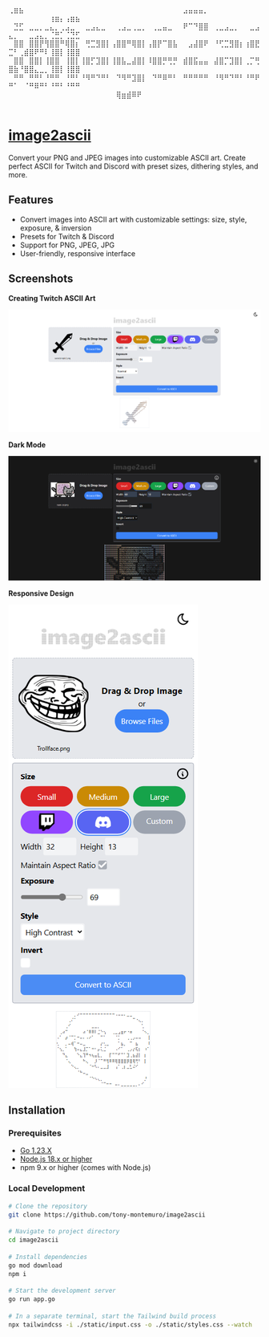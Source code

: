 ⢀⣶⣦⠀⠀⠀⠀⠀⠀⠀⠀⠀⠀⠀⠀⠀⠀⠀⠀⠀⠀⠀⠀⠀⠀⠀⠀⠀⠀⠀⠀⠀⠀⠀⣠⣤⣤⣤⡀⠀⠀⠀⠀⠀⠀⠀⠀⠀⠀⠀⠀⠀⠀⠀⠀⠀⠀⢰⣶⡄⢠⣶⣦
⠀⣙⣋⠀⣀⣀⡀⣀⣄⡀⢀⣠⣀⠀⠀⣀⣠⣄⣀⠀⠀⢀⣠⣀⢀⣀⡀⠀⢀⣀⣤⣀⠀⠀⠟⠉⠙⣿⣿⠀⢀⣀⣠⣀⡀⠀⠀⣀⣠⣄⡀⠀⠀⣀⣠⣄⡀⢈⣛⡁⢈⣙⣋
⠀⣿⣿⠀⣿⣿⡟⢻⣿⣿⠛⢿⣿⡆⠀⢛⣉⣻⣿⡇⢠⣿⣿⠛⢿⣿⡇⢠⣿⡟⠉⣿⣧⠀⠀⣠⣼⣿⠟⠀⠘⢋⣉⣻⣿⡆⢰⣿⣟⣉⠃⢀⣾⣿⠟⠛⠇⢸⣿⡇⢸⣿⣿
⠀⣿⣿⠀⣿⣿⡇⢸⣿⣿⠀⢸⣿⡇⢸⣿⡋⣹⣿⡇⢸⣿⣧⣀⣼⣿⡇⠸⣿⣿⡛⢛⡛⠀⣾⣿⣯⣤⣤⠀⣼⣿⡉⣹⣿⡇⢀⡉⢛⣿⣷⠘⣿⣿⣄⣀⡀⢸⣿⡇⢸⣿⣿
⠀⠛⠛⠀⠛⠛⠃⠘⠛⠛⠀⠘⠛⠃⠘⠻⠛⠙⠛⠃⠀⠙⠻⠛⣹⣿⡇⠀⠙⠛⠿⠛⠃⠀⠛⠛⠛⠛⠛⠀⠘⠻⠛⠙⠛⠃⠘⠛⠟⠛⠁⠀⠈⠛⠿⠛⠃⠘⠛⠃⠘⠛⠛
⠀⠀⠀⠀⠀⠀⠀⠀⠀⠀⠀⠀⠀⠀⠀⠀⠀⠀⠀⠀⠀⢿⣶⣾⠿⠟⠀⠀⠀⠀⠀⠀⠀⠀⠀⠀⠀⠀⠀⠀⠀⠀⠀⠀⠀⠀⠀⠀⠀⠀⠀⠀⠀⠀⠀⠀⠀⠀⠀⠀⠀⠀⠀

# [image2ascii](https://image2ascii.com/)

Convert your PNG and JPEG images into customizable ASCII art. Create perfect ASCII for Twitch and Discord with preset sizes, dithering styles, and more.

## Features

- Convert images into ASCII art with customizable settings: size, style, exposure, & inversion
- Presets for Twitch & Discord
- Support for PNG, JPEG, JPG
- User-friendly, responsive interface

## Screenshots

**Creating Twitch ASCII Art**

![Creating Twitch ASCII Art Image](./assets/ss_1.png)

**Dark Mode**

![Dark Mode Image](./assets/ss_2.png)

**Responsive Design**

![Resonsive Design Image](./assets/ss_3.png)

## Installation

### Prerequisites
- [Go 1.23.X](https://go.dev/dl/)
- [Node.js 18.x or higher](https://nodejs.org/en/download)
- npm 9.x or higher (comes with Node.js)

### Local Development

```bash
# Clone the repository
git clone https://github.com/tony-montemuro/image2ascii

# Navigate to project directory
cd image2ascii

# Install dependencies
go mod download
npm i

# Start the development server
go run app.go

# In a separate terminal, start the Tailwind build process
npx tailwindcss -i ./static/input.css -o ./static/styles.css --watch
